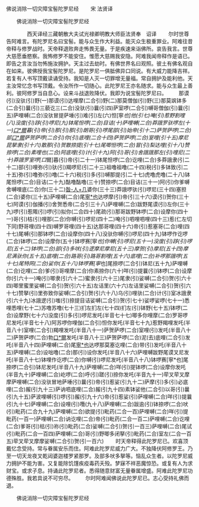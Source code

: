   佛说消除一切灾障宝髻陀罗尼经
　　宋 法贤译




　　佛说消除一切灾障宝髻陀罗尼经

　　　　西天译经三藏朝散大夫试光禄卿明教大师臣法贤奉　诏译
　　尔时世尊告阿难言。有陀罗尼名曰宝髻。能与众生作大利益。能灭众生极重罪业。阿难往昔帝释与修罗战时。天帝释退败奔走怖畏无量。于是疾速来诣佛所。哀告我言。世尊大慈愿垂愍察。我怖修罗不能安住。惟愿大慈赐我安隐。阿难我闻帝释作是语已。即告之言汝当勿怖施汝拥护。天主过去劫时。有佛世界名曰观照。彼土有佛名观自在如来。彼佛授我宝髻陀罗尼。是陀罗尼一俱胝佛异口同说。有大威力能降吉祥。若复有人书写顶戴读诵受持。我知是人灭一切罪增无量福。常自拥护及能利他。天主汝常忆念书写顶戴。令汝所作一切随心。此陀罗尼王亦名随求。能与众生最上善利。彼阿修罗当自息心。设来斗战退败降伏。我即为说宝髻陀罗尼曰。
　　那谟(引)没驮(引)野(一)那谟(引)达哩摩(二合引)野(二)那莫僧伽(引)野(三)那莫飒钵多(二合引)曩(引)三藐讫三(二合)没驮(引)曩(引四)萨室啰(二合引)嚩哥僧伽(引)曩(引五)萨哩嚩(二合)没驮冒提萨埵(引)难(引)左(六)怛[寧*也]他(引七)唵(引)惹野割哩(八)没度(引)跢(引)啰尼(九)钵尾怛啰(二合)目诘(十)萨哩嚩(二合)莽誐罗驮啰左(十一)[口*爾](仁际切)暮(引)帝(引)那(引)那(引)朗哥(引)啰尾部(引)始帝(引十二)萨贺萨啰(二合)部[口*爾](引十三)萨贺萨啰(二合引)你(引)底哩(二合十四)萨贺萨啰(二合)室哩(引十五)摩尼昆拏隶(引十六)散那(引)贺散捺提(引十七)尾唧怛啰(二合)冒(引)梨达哩(引十八)赞捺啰(二合)素哩也(二合)阿底哩(引)计(引十九)阿(引)哥(引)舍誐誐那左(引)哩尼(二十)莽誐罗室啰[口*爾]暮(引)帝(引二十一)钵尾怛啰(二合)讫哩(二合)多莽誐隶(引二十二)部(引)哩弥(引)驮(引)羯啰尼(引二十三)祖噜祖噜(二十四)税(引)多钵致(引二十五)弥(引)噜弥(引)噜(二十六)税(引)多(引)嚩那提(引二十七)虎噜虎噜(二十八)钵尾怛啰(二合)目诘(二十九)酤噜酤噜(三十)赞捺啰(二合)目诘(三十一)阿(引)你爹嚩舍嚩哩底(二合)你(三十二)[昝-人+几](仁敢切)婆你(三十三)莽誐啰驮(引)啰尼(三十四)塞担(二合)婆你(三十五)萨哩嚩(二合)尾[寧*也](引)达啰摩(引)帝(引三十六)谟(引)贺你(三十七)阿谟(引)伽播(引)舍贺悉帝(二合引三十八)萨哩嚩(二合)跋野尾谟(引)左你(三十九)啰(引)惹陬(引)啰(引)拟你(二合四十)尾疏(引)那哥跋野钵啰(二合)设摩你(四十一)哥(引)枯(引)哩那(二合)你嚩(引)啰尼(四十二)唵(引)呬哩呬哩(四十三)惹(仁左切下同)野哥哩(四十四)嚩罗哥哩(四十五)达那哥哩(四十六)帝(引)惹塞哥(二合)哩(四十七)尾嚩(引)那钵啰(二合)设摩你(四十八)没驮你嚩(引)啰尼(四十九)钵啰作讫啰(二合)钵啰(二合)设摩你(五十)钵啰赛[寧*也]你嚩(引)啰尼(五十一)没度(引)跢(引)啰尼(五十二)钵啰(二合)部(引)多吠(引)逻摩尼摩尼(五十三)摩贺(引)摩尼(五十四)摩尼满驮你(五十五)底哩(二合)路哥(引)路哥割哩(五十六)底哩(二合)补啰那誐啰(五十七)尾特网(二合)娑你(五十八)钵啰赛[寧*也]尾捺啰(二合引)钵尼(五十九)萨哩嚩(二合)讫哩(二合)爹(引)哥哩摩(二合)你素捺你(六十)咩(引)提曩(引)钵啰(二合)设摩你(引六十一)唵(引)唧隶(引六十二)蜜隶(引六十三)尾隶(引)娑嚩(二合引)贺(引六十四)唧里蜜里娑嚩(二合引)贺(引六十五)左诘里(六十六)左诘里娑嚩(二合引)贺(引六十七)赞拏(引)里弥致你娑嚩(二合引)贺(引六十八)乌(引)哩驮(二合)计(引)室冰誐隶(引六十九)冰誐逻(引)嗤(引)捺提目诘娑嚩(二合引)贺(引七十)娑啰娑啰(七十一)悉哩悉哩(七十二)苏噜苏噜(七十三)扪左扪左(七十四)扪左(引)钵野(七十五)钵啰(二合)设摩野(七十六)没度(引)多(引)啰尼发吒(半音七十七)唧多你哩摩(二合)罗哥啰尼发吒(半音七十八)阿苏啰你哩伽(二合引)怛你发吒(半音七十九)惹野羯哩发吒(半音八十)室哩(二合引)羯哩发吒(半音八十一)萨贺萨啰(二合)室哩(引)发吒(半音八十二)萨贺萨啰(二合)勃[口*爾](引)发吒(半音八十三)萨贺萨啰(二合)泥(去)底哩(二合引)发吒(半音八十四)萨哩嚩(二合)尾[寧*也](引)达啰那莫塞讫哩(二合)带(引)发吒(半音八十五)萨哩嚩(二合)设咄噜(二合)那(引)设你发吒(半音八十六)萨哩嚩跋野尾谟叉尼发吒(半音八十七)钵哩作讫啰(二合)你嚩(引)啰尼发吒(半音八十八)钵啰赛[寧*也]尾捺啰(二合引)钵尼发吒(半音八十九)萨哩嚩(二合)咩(引)提钵啰(二合)设摩你发吒(半音九十)萨哩嚩(二合)屹啰(二合)呼(引)蹉(引)捺你发吒(半音九十一)荦叉荦叉摩摩萨哩嚩(二合)没驮冒地萨埵(引)曩(引)帝(引)惹娑(引九十二)萨摩(引)多(引)必底哩(二合)赧(引九十三)萨讷呬底哩(二合)赧(引九十四)素钵娑他(二合引)以哥(引)曩(引九十五)萨波哩嚩(引)啰(引)赧(引九十六)帝(引)惹娑(引)萨哩嚩(二合)咩(引)提曩(引九十七)萨哩嚩(二合)设哩(引)囕(九十八)萨哩嚩(二合)跋逾(引)钵捺啰(二合)吠(引)毗药(二合九十九)萨哩嚩(二合)欲提(引)毗药(二合一百)萨哩嚩(二合)咩(引)提毗药(一百一)萨哩嚩(二合)讷讫哩(二合)帝(引)毗药(二合一百二)萨哩嚩(二合)讫哩(二合)爹哥(引)枯(引)祢(引)毗药(二合)娑嚩(二合引)贺(引一百三)萨哩嚩(二合)尾试(引)毗药(二合一百四)萨哩嚩(二合)哥(引)野唧多闭拏(引)毗药(二合)室左(二合一百五)荦叉荦叉摩摩娑嚩(二合引)贺(引一百六)
　　时天帝释得此陀罗尼已。欢喜顶戴忆念受持。常与眷属安乐而住。阿难此陀罗尼威力广大。不独降伏阿修罗王。乃至一切天龙夜叉乾闼婆迦楼罗紧那罗。及部多吠多拏等。恼乱众生者。以陀罗尼威力拥护不能为害。又复能除饥馑疾疫毒药夭殁。梦寐不祥恶魔惊恐。或复有人为求财宝。或求子息。持诵此陀罗尼者。悉得随意财富无量眷属增盛。阿难此陀罗尼功德殊胜。我若具说不可穷尽。
　　尔时阿难闻佛说此陀罗尼已。志心受持礼佛而退。

　　佛说消除一切灾障宝髻陀罗尼经


